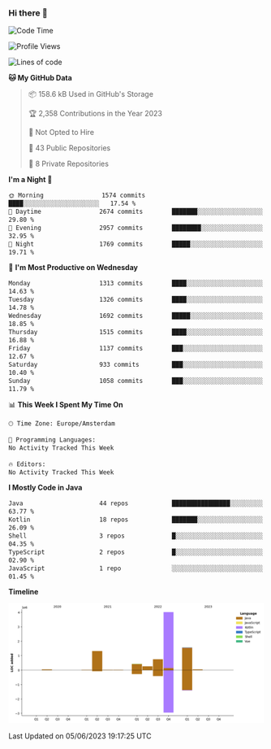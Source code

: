 ### Hi there 👋


<!--START_SECTION:waka-->
![Code Time](http://img.shields.io/badge/Code%20Time-3%2C235%20hrs%2034%20mins-blue)

![Profile Views](http://img.shields.io/badge/Profile%20Views-4-blue)

![Lines of code](https://img.shields.io/badge/From%20Hello%20World%20I%27ve%20Written-8.4%20million%20lines%20of%20code-blue)

**🐱 My GitHub Data** 

> 📦 158.6 kB Used in GitHub's Storage 
 > 
> 🏆 2,358 Contributions in the Year 2023
 > 
> 🚫 Not Opted to Hire
 > 
> 📜 43 Public Repositories 
 > 
> 🔑 8 Private Repositories 
 > 
**I'm a Night 🦉** 

```text
🌞 Morning                1574 commits        ████░░░░░░░░░░░░░░░░░░░░░   17.54 % 
🌆 Daytime                2674 commits        ███████░░░░░░░░░░░░░░░░░░   29.80 % 
🌃 Evening                2957 commits        ████████░░░░░░░░░░░░░░░░░   32.95 % 
🌙 Night                  1769 commits        █████░░░░░░░░░░░░░░░░░░░░   19.71 % 
```
📅 **I'm Most Productive on Wednesday** 

```text
Monday                   1313 commits        ████░░░░░░░░░░░░░░░░░░░░░   14.63 % 
Tuesday                  1326 commits        ████░░░░░░░░░░░░░░░░░░░░░   14.78 % 
Wednesday                1692 commits        █████░░░░░░░░░░░░░░░░░░░░   18.85 % 
Thursday                 1515 commits        ████░░░░░░░░░░░░░░░░░░░░░   16.88 % 
Friday                   1137 commits        ███░░░░░░░░░░░░░░░░░░░░░░   12.67 % 
Saturday                 933 commits         ███░░░░░░░░░░░░░░░░░░░░░░   10.40 % 
Sunday                   1058 commits        ███░░░░░░░░░░░░░░░░░░░░░░   11.79 % 
```


📊 **This Week I Spent My Time On** 

```text
🕑︎ Time Zone: Europe/Amsterdam

💬 Programming Languages: 
No Activity Tracked This Week

🔥 Editors: 
No Activity Tracked This Week
```

**I Mostly Code in Java** 

```text
Java                     44 repos            ████████████████░░░░░░░░░   63.77 % 
Kotlin                   18 repos            ███████░░░░░░░░░░░░░░░░░░   26.09 % 
Shell                    3 repos             █░░░░░░░░░░░░░░░░░░░░░░░░   04.35 % 
TypeScript               2 repos             █░░░░░░░░░░░░░░░░░░░░░░░░   02.90 % 
JavaScript               1 repo              ░░░░░░░░░░░░░░░░░░░░░░░░░   01.45 % 
```



**Timeline**

![Lines of Code chart](https://raw.githubusercontent.com/powercasgamer/powercasgamer/master/assets/bar_graph.png)


 Last Updated on 05/06/2023 19:17:25 UTC
<!--END_SECTION:waka-->
